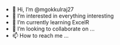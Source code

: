 - 👋 Hi, I’m @mgokkulraj27
- 👀 I’m interested in everything interesting
- 🌱 I’m currently learning ExcelR
- 💞️ I’m looking to collaborate on ...
- 📫 How to reach me ...

<!---
mgokkulraj27/mgokkulraj27 is a ✨ special ✨ repository because its `README.md` (this file) appears on your GitHub profile.
You can click the Preview link to take a look at your changes.
--->
